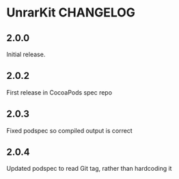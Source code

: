 # UnrarKit CHANGELOG

## 2.0.0

Initial release.

## 2.0.2

First release in CocoaPods spec repo

## 2.0.3

Fixed podspec so compiled output is correct

## 2.0.4

Updated podspec to read Git tag, rather than hardcoding it